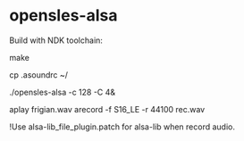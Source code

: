# opensles-alsa

Build with NDK toolchain:

make

cp .asoundrc ~/

./opensles-alsa -c 128 -C 4&

aplay frigian.wav
arecord -f S16_LE -r 44100 rec.wav

!Use alsa-lib_file_plugin.patch for alsa-lib when record audio.
